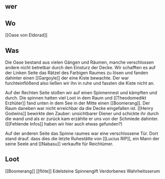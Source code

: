 ## wer


## Wo
[[Oase von Eldorad]]

## Was
Die Oase bestand aus vielen Gängen und Räumen, manche verschlossen andere nicht betretbar durch den Einsturz der Decke. Wir schafften es auf der Linken Seite das Rätzel des Farbigen Raumes zu lösen und fanden dahinter einen [[Gargoyle]] der eine Kiste bewachte. Der war furchteinflößend also ließen wir ihn in ruhe und fassten die Kiste nicht an.

Auf der Rechten Seite stoßen wir auf einen Spinnennest und kämpften und durch. Die spinnen hatten viel Loot in dem Raum und [[Theodomedikt Erzhüter]] fand unten in dem See in der Mitte einen [[Boomerang]]. Der Raum daneben war nicht erreichbar da die Decke eingefallen ist. [[Henry Godwins]] bewirkte den Zauber: unsichtbarer Diener und schickte ihr durch die wand und als er zurück kam erzählte er uns von der Schmiede dahinter. ([[Fehlende Infos]] haben wir hier auch etwas gefunden?)

Auf der anderen Seite das Spinne raumes war eine verschlossene Tür. Dort stand drauf. dass dies die letzte Ruhestätte von [[Lucius RIP]], ein Mann der seine Seele and [[Nabasu]] verkaufte für Reichtümer.

## Loot
[[Boomerang]]
[[flöte]]
Edelsteine
Spinnengift
Verdorbenes Wahrheitsserum
